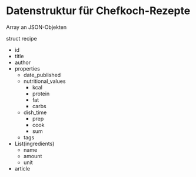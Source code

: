 # Datenstruktur für Chefkoch-Rezepte

Array an JSON-Objekten

struct recipe
- id
- title
- author
- properties
    - date_published
    - nutritional_values
        - kcal
        - protein
        - fat
        - carbs
    - dish_time
        - prep
        - cook
        - sum
    - tags
- List(ingredients)
    - name
    - amount
    - unit
- article